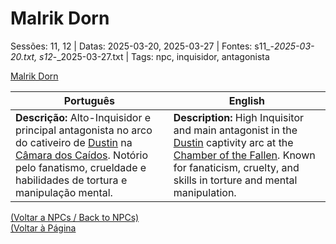 
# Malrik Dorn

Sessões: 11, 12 | Datas: 2025-03-20, 2025-03-27 | Fontes: s11_-_2025-03-20.txt, s12_-_2025-03-27.txt | Tags: npc, inquisidor, antagonista

[Malrik Dorn](malrik_dorn.png)

| Português | English |
|-----------|---------|
| **Descrição:** Alto-Inquisidor e principal antagonista no arco do cativeiro de [Dustin](dustin.md) na [Câmara dos Caídos](ruinas_do_forte_da_casa_vanthir.md). Notório pelo fanatismo, crueldade e habilidades de tortura e manipulação mental. | **Description:** High Inquisitor and main antagonist in the [Dustin](dustin.md) captivity arc at the [Chamber of the Fallen](ruinas_do_forte_da_casa_vanthir.md). Known for fanaticism, cruelty, and skills in torture and mental manipulation. |

[(Voltar a NPCs / Back to NPCs)](npcs_list.md)  
[(Voltar à Página]()



















